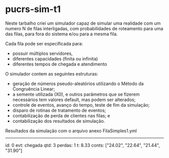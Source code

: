 # pucrs-sim-t1

Neste tarbalho criei um simulador capaz de simular uma realidade com um numero N de filas interligadas,
com probabilidades de roteamento para uma das filas, para fora do sistema e/ou para a mesma fila. 

Cada fila pode ser especificada para:
- possuir múltiplos servidores, 
- diferentes capacidades (finita ou infinita)
- diferentes tempos de chegada e atendimento

O simulador contem as seguintes estruturas:
- geração de números pseudo-aleatórios utilizando o Método da Congruência Linear;
- a semente utilizada (X0), e outros parâmetros que se fizerem necessários tem valores default, mas podem ser alterados;
- controle de eventos, avanço do tempo, teste de fim da simulação;
- disparo de rotinas de tratamento de eventos;
- contabilização de perda de clientes nas filas; e
- contabilização dos resultados de simulação.

Resultados da simulação com o arquivo anexo FilaSimples1.yml
*****
id: 0    evt: chegada   qtd: 3    perdas: 1    t: 8.33   conts: ["24.02", "22.64", "21.44", "31.90"]
